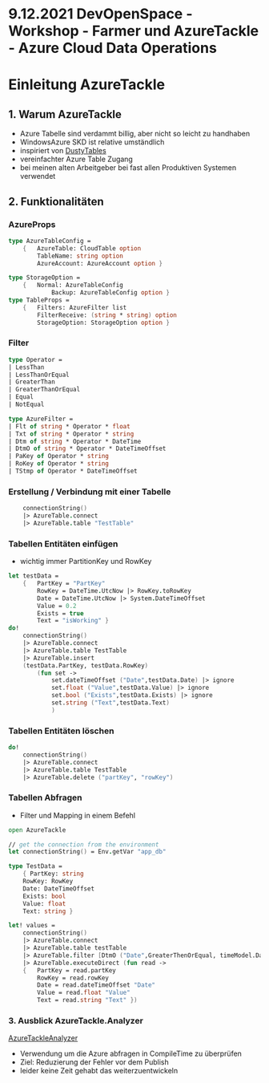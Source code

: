 # 9.12.2021 DevOpenSpace - Workshop - Farmer und AzureTackle - Azure Cloud Data Operations

# Einleitung AzureTackle

## 1. Warum AzureTackle

* Azure Tabelle sind verdammt billig, aber nicht so leicht zu handhaben
* WindowsAzure SKD ist relative umständlich
* inspiriert von [DustyTables](https://github.com/Zaid-Ajaj/DustyTables)
* vereinfachter Azure Table Zugang
* bei meinen alten Arbeitgeber bei fast allen Produktiven Systemen verwendet

## 2. Funktionalitäten

### AzureProps

```fs
type AzureTableConfig =
    {   AzureTable: CloudTable option
        TableName: string option
        AzureAccount: AzureAccount option }

type StorageOption =
    {   Normal: AzureTableConfig
            Backup: AzureTableConfig option }
type TableProps =
    {   Filters: AzureFilter list
        FilterReceive: (string * string) option
        StorageOption: StorageOption option }
```

### Filter

```fs
type Operator =
| LessThan
| LessThanOrEqual
| GreaterThan
| GreaterThanOrEqual
| Equal
| NotEqual

type AzureFilter =
| Flt of string * Operator * float
| Txt of string * Operator * string
| Dtm of string * Operator * DateTime
| DtmO of string * Operator * DateTimeOffset
| PaKey of Operator * string 
| RoKey of Operator * string
| TStmp of Operator * DateTimeOffset
```

### Erstellung / Verbindung mit einer Tabelle

```fs
    connectionString()
    |> AzureTable.connect
    |> AzureTable.table "TestTable"
```

### Tabellen Entitäten einfügen

* wichtig immer PartitionKey und RowKey

```fs
let testData =
    {   PartKey = "PartKey"
        RowKey = DateTime.UtcNow |> RowKey.toRowKey
        Date = DateTime.UtcNow |> System.DateTimeOffset
        Value = 0.2
        Exists = true
        Text = "isWorking" }
do!
    connectionString()
    |> AzureTable.connect
    |> AzureTable.table TestTable
    |> AzureTable.insert
    (testData.PartKey, testData.RowKey)
        (fun set ->
            set.dateTimeOffset ("Date",testData.Date) |> ignore
            set.float ("Value",testData.Value) |> ignore
            set.bool ("Exists",testData.Exists) |> ignore
            set.string ("Text",testData.Text)
            )
```

### Tabellen Entitäten löschen

```fs
do!
    connectionString()
    |> AzureTable.connect
    |> AzureTable.table TestTable
    |> AzureTable.delete ("partKey", "rowKey")
```

### Tabellen Abfragen

* Filter und Mapping in einem Befehl

```fs
open AzureTackle

// get the connection from the environment
let connectionString() = Env.getVar "app_db"

type TestData =
    { PartKey: string
    RowKey: RowKey
    Date: DateTimeOffset
    Exists: bool
    Value: float
    Text: string }

let! values =
    connectionString()
    |> AzureTable.connect
    |> AzureTable.table testTable
    |> AzureTable.filter [DtmO ("Date",GreaterThenOrEqual, timeModel.DateStart);DtmO ("Date",LessThen, timeModel.DateEnd)]
    |> AzureTable.executeDirect (fun read ->
    {   PartKey = read.partKey
        RowKey = read.rowKey
        Date = read.dateTimeOffset "Date"
        Value = read.float "Value"
        Text = read.string "Text" })
```

### 3. Ausblick AzureTackle.Analyzer

[AzureTackleAnalyzer](https://twitter.com/tforkmann/status/1343317937478893569/photo/1)
* Verwendung um die Azure abfragen in CompileTime zu überprüfen
* Ziel: Reduzierung der Fehler vor dem Publish
* leider keine Zeit gehabt das weiterzuentwickeln
